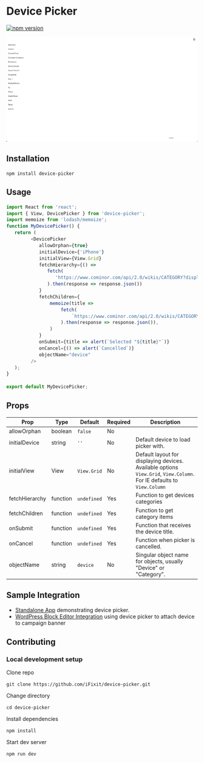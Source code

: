 # Device Picker

[![npm version](https://img.shields.io/npm/v/device-picker.svg?style=flat-square)](https://www.npmjs.com/package/device-picker)

<img src="public/screencapture.gif" alt="Device Picker Demo"/>

## Installation

```shell
npm install device-picker
```
## Usage

``` js
import React from 'react';
import { View, DevicePicker } from 'device-picker';
import memoize from 'lodash/memoize';
function MyDevicePicker() {
   return (
         <DevicePicker
            allowOrphan={true}
            initialDevice={'iPhone'}
            initialView={View.Grid}
            fetchHierarchy={() =>
               fetch(
                  'https://www.cominor.com/api/2.0/wikis/CATEGORY?display=hierarchy',
               ).then(response => response.json())
            }
            fetchChildren={
                memoize(title =>
                    fetch(
                        `https://www.cominor.com/api/2.0/wikis/CATEGORY/${title}/children`,
                    ).then(response => response.json()),
                )
            }
            onSubmit={title => alert(`Selected "${title}"`)}
            onCancel={() => alert(`Cancelled`)}
            objectName="device"
         />
   );
}

export default MyDevicePicker;

```

## Props
| Prop           | Type     | Default     | Required | Description                                                                                                           |
|----------------|----------|-------------|----------|-----------------------------------------------------------------------------------------------------------------------|
| allowOrphan    | boolean  | `false`     | No       |                                                                                                                       |
| initialDevice  | string   | `''`        | No       | Default device to load picker with.                                                                                   |
| initialView    | View     | `View.Grid` | No       | Default layout for displaying devices. Available options `View.Grid`, `View.Column`. For IE defaults to `View.Column` |
| fetchHierarchy | function | `undefined` | Yes      | Function to get devices categories                                                                                    |
| fetchChildren  | function | `undefined` | Yes      | Function to get category items                                                                                        |
| onSubmit       | function | `undefined` | Yes      | Function that receives the device title.                                                                              |
| onCancel       | function | `undefined` | Yes      | Function when picker is cancelled.                                                                                    |
| objectName     | string   | `device`    | No       | Singular object name for objects, usually "Device" or "Category".                                                     |

## Sample Integration
- [Standalone App](src/App.tsx) demonstrating device picker.
- [WordPress Block Editor Integration](https://github.com/iFixit/valkyrie/blob/master/site/web/app/themes/valkyrie/resources/assets/scripts/editor/plugins/campaign.js#L56) using device picker to attach device to campaign banner 

## Contributing

### Local development setup

Clone repo
```shell
git clone https://github.com/iFixit/device-picker.git
```

Change directory
```shell
cd device-picker
```

Install dependencies
``` shell
npm install
```

Start dev server
``` shell
npm run dev
```
